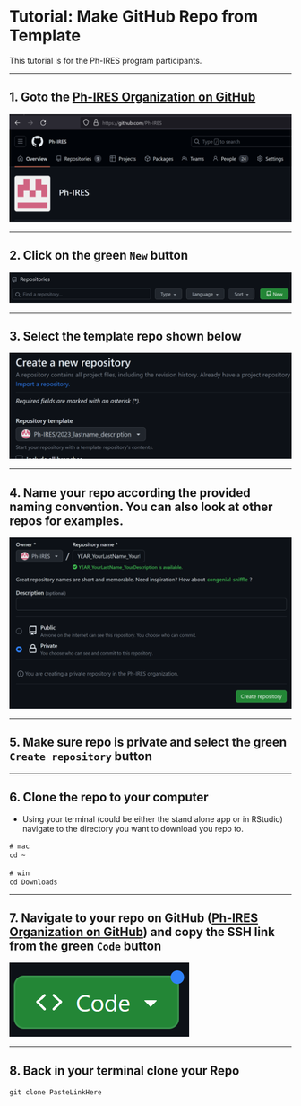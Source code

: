 # Tutorial: Make GitHub Repo from Template

This tutorial is for the Ph-IRES program participants.

---

## 1. Goto the [Ph-IRES Organization on GitHub](https://github.com/Ph-IRES)

![](phires_org.png)
	
---

## 2. Click on the green `New` button

![](new_button.png)

---

## 3. Select the template repo shown below

![](template_repo.png)
	
---

## 4. Name your repo according the provided naming convention.  You can also look at other repos for examples.

![](name_repo.png)
	
---

## 5. Make sure repo is private and select the green `Create repository` button

---

## 6. Clone the repo to your computer

* Using your terminal (could be either the stand alone app or in RStudio) navigate to the directory you want to download you repo to.

```
# mac
cd ~

# win
cd Downloads
```

---

## 7. Navigate to your repo on GitHub ([Ph-IRES Organization on GitHub](https://github.com/Ph-IRES)) and copy the SSH link from the green `Code` button

![](code_button.png)

---

## 8. Back in your terminal clone your Repo

```
git clone PasteLinkHere
```
